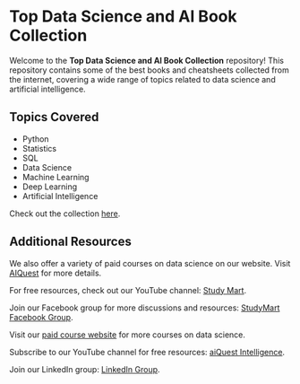 <!DOCTYPE html>
<html>
<head>
  <title>Top Data Science and AI Book Collection</title>
</head>
<body>
  <h1>Top Data Science and AI Book Collection</h1>
  <p>Welcome to the <strong>Top Data Science and AI Book Collection</strong> repository! This repository contains some of the best books and cheatsheets collected from the internet, covering a wide range of topics related to data science and artificial intelligence.</p>

  <h2>Topics Covered</h2>
  <ul>
    <li>Python</li>
    <li>Statistics</li>
    <li>SQL</li>
    <li>Data Science</li>
    <li>Machine Learning</li>
    <li>Deep Learning</li>
    <li>Artificial Intelligence</li>
  </ul>

  <p>Check out the collection <a href="https://github.com/rashakil-ds/Top-Data-Science-AI-Book-Collection" target="_blank">here</a>.</p>

  <h2>Additional Resources</h2>
  <p>We also offer a variety of paid courses on data science on our website. Visit <a href="https://aiquest.org/" target="_blank">AIQuest</a> for more details.</p>
  <p>For free resources, check out our YouTube channel: <a href="https://www.youtube.com/StudyMart" target="_blank">Study Mart</a>.</p>
  <p>Join our Facebook group for more discussions and resources: <a href="https://www.facebook.com/groups/StudyMart" target="_blank">StudyMart Facebook Group</a>.</p>

  <footer>
    <p>Visit our <a href="https://aiquest.org/courses" target="_blank">paid course website</a> for more courses on data science.</p>
    <p>Subscribe to our YouTube channel for free resources: <a href="https://www.youtube.com/aiquest" target="_blank">aiQuest Intelligence</a>.</p>
    <p>Join our LinkedIn group: <a href="https://www.linkedin.com/groups/12833804/" target="_blank">LinkedIn Group</a>.</p>
  </footer>
</body>
</html>

